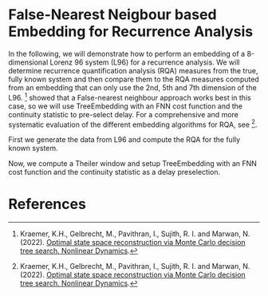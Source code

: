 # False-Nearest Neigbour based Embedding for Recurrence Analysis 

In the following, we will demonstrate how to perform an embedding of a 8-dimensional Lorenz 96 system (L96) for a recurrence analysis. We will determine recurrence quantification analysis (RQA) measures from the true, fully known system and then compare them to the RQA measures computed from an embedding that can only use the 2nd, 5th and 7th dimension of the L96. [^Kraemer2022] showed that a False-nearest neighbour approach works best in this case, so we will use TreeEmbedding with an FNN cost function and the continuity statistic to pre-select delay. For a comprehensive and more systematic evaluation of the different embedding algorithms for RQA, see [^Kraemer2022].

First we generate the data from L96 and compute the RQA for the fully known system. 



Now, we compute a Theiler window and setup TreeEmbedding with an FNN cost function and the continuity statistic as a delay preselection.
# References 

[^Kraemer2022]: Kraemer, K.H., Gelbrecht, M., Pavithran, I., Sujith, R. I. and Marwan, N. (2022). [Optimal state space reconstruction via Monte Carlo decision tree search. Nonlinear Dynamics](https://doi.org/10.1007/s11071-022-07280-2).

